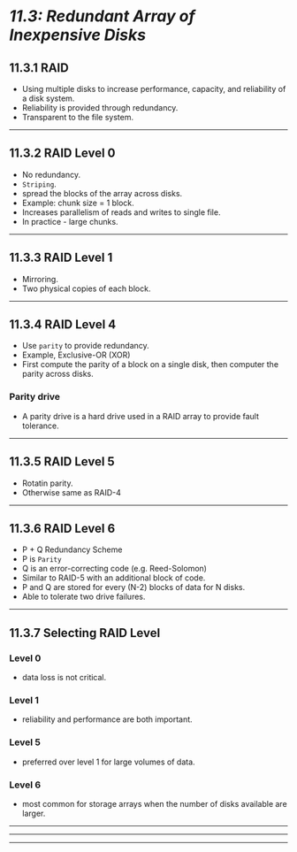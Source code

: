 # _11.3: Redundant Array of Inexpensive Disks_
## __11.3.1 RAID__
- Using multiple disks to increase performance, capacity, and reliability of a disk system.
- Reliability is provided through redundancy.
- Transparent to the file system.
--------------------------------------------------
## __11.3.2 RAID Level 0__
- No redundancy.
- `Striping`.
- spread the blocks of the array across disks.
- Example: chunk size = 1 block.
- Increases parallelism of reads and writes to single file.
- In practice - large chunks.
--------------------------------------------------
## __11.3.3 RAID Level 1__
- Mirroring.
- Two physical copies of each block.
--------------------------------------------------
## __11.3.4 RAID Level 4__
- Use `parity` to provide redundancy.
- Example, Exclusive-OR (XOR)
- First compute the parity of a block on a single disk, then computer the parity across disks.

### Parity drive
- A parity drive is a hard drive used in a RAID array to provide fault tolerance. 
--------------------------------------------------
## __11.3.5 RAID Level 5__
- Rotatin parity.
- Otherwise same as RAID-4
--------------------------------------------------
## __11.3.6 RAID Level 6__
- P + Q Redundancy Scheme
- P is `Parity`
- Q is an error-correcting code (e.g. Reed-Solomon)
- Similar to RAID-5 with an additional block of code.
- P and Q are stored for every (N-2) blocks of data for N disks.
- Able to tolerate two drive failures.
--------------------------------------------------
## __11.3.7 Selecting RAID Level__
### Level 0
- data loss is not critical.

### Level 1
- reliability and performance are both important.

### Level 5
- preferred over level 1 for large volumes of data.

### Level 6
- most common for storage arrays when the number of disks available are larger.
--------------------------------------------------
--------------------------------------------------
--------------------------------------------------